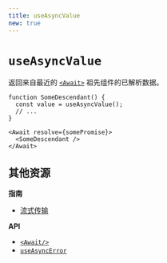 ```yaml
---
title: useAsyncValue
new: true
---
```


# `useAsyncValue`

返回来自最近的 [`<Await>`][await_component] 祖先组件的已解析数据。

```tsx
function SomeDescendant() {
  const value = useAsyncValue();
  // ...
}
```

```tsx
<Await resolve={somePromise}>
  <SomeDescendant />
</Await>
```

## 其他资源

**指南**

- [流式传输][streaming_guide]

**API**

- [`<Await/>`][await_component]
- [`useAsyncError`][use_async_error]

[await_component]: ../components/await  
[streaming_guide]: ../guides/streaming  
[use_async_error]: ../hooks/use-async-error